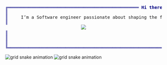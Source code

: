 <p align="center">
<pre style="font-family:Menlo,'DejaVu Sans Mono',consolas,'Courier New',monospace">
<span style="color: #000080; font-weight: bold">╔══════════════════════════════════════════════════ Hi there ═══════════════════════════════════════════════╗</span>
<span style="color: #000080; font-weight: bold">║</span>                                                                                                           <span style="color: #000080; font-weight: bold">║</span>
<span style="color: #000080; font-weight: bold">║</span>     I’m a Software engineer passionate about shaping the future of tech with innovative solutions         <span style="color: #000080; font-weight: bold">║</span>
<span style="color: #000080; font-weight: bold">║</span>                                                                                                           <span style="color: #000080; font-weight: bold">║</span>
                             <a href="https://skillicons.dev"><img src="https://skillicons.dev/icons?i=debian,bash,cpp,cmake,py,docker,git,jenkins,azure,gcp,workers,nginx&perline=6" /></a>                            
<span style="color: #000080; font-weight: bold">║</span>                                                                                                           <span style="color: #000080; font-weight: bold">║</span>
<span style="color: #000080; font-weight: bold">║</span>                                                                                                           <span style="color: #000080; font-weight: bold">║</span>
<span style="color: #000080; font-weight: bold">║</span>                                                                                                           <span style="color: #000080; font-weight: bold">║</span>
<span style="color: #000080; font-weight: bold">╚═══════════════════════════════════════════════════════════════════════════════════════════════════════════╝</span>
</pre>
</p>

![grid snake animation](https://raw.githubusercontent.com/ricocf/ricocf/output/github-contribution-grid-snake-dark.svg#gh-dark-mode-only)
![grid snake animation](https://raw.githubusercontent.com/ricocf/ricocf/output/github-contribution-grid-snake.svg#gh-light-mode-only)
